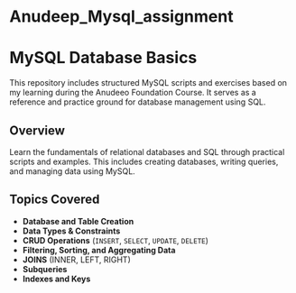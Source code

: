 # Anudeep_Mysql_assignment
# MySQL Database Basics

This repository includes structured MySQL scripts and exercises based on my learning during the Anudeeo Foundation Course. It serves as a reference and practice ground for database management using SQL.

## Overview

Learn the fundamentals of relational databases and SQL through practical scripts and examples. This includes creating databases, writing queries, and managing data using MySQL.

## Topics Covered

- **Database and Table Creation**
- **Data Types & Constraints**
- **CRUD Operations** (`INSERT`, `SELECT`, `UPDATE`, `DELETE`)
- **Filtering, Sorting, and Aggregating Data**
- **JOINS** (INNER, LEFT, RIGHT)
- **Subqueries**
- **Indexes and Keys**
